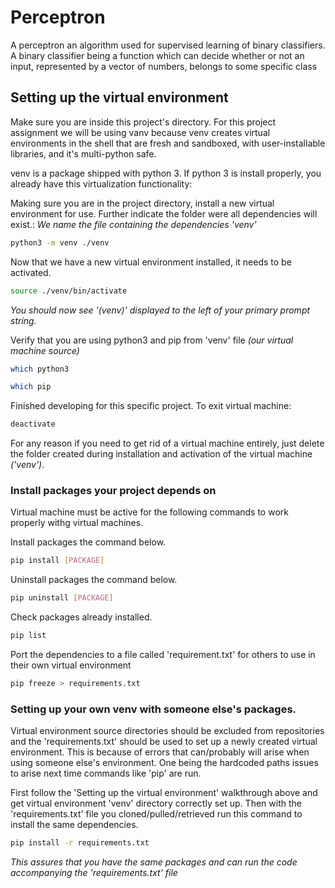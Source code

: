 # Perceptron
 A perceptron an algorithm used for supervised learning of binary classifiers. A binary classifier being a function which can decide whether or not an input, represented by a vector of numbers, belongs to some specific class

## Setting up the virtual environment
Make sure you are inside this project's directory. For this project assignment we will be using vanv because 
venv creates virtual environments in the shell that are fresh and sandboxed, with user-installable libraries, and it's multi-python safe.

venv is a package shipped with python 3. If python 3 is install properly, you already have this virtualization functionality: 

Making sure you are in the project directory, install a new virtual environment for use. Further indicate the folder were all dependencies will exist.:
*We name the file containing the dependencies 'venv'*
```bash
python3 -m venv ./venv
```

Now that we have a new virtual environment installed, it needs to be activated. 
```bash
source ./venv/bin/activate
```
*You should now see '(venv)' displayed to the left of your primary prompt string.*

Verify that you are using python3 and pip from 'venv' file *(our virtual machine source)* 
```bash
which python3
```
```bash
which pip
```

Finished developing for this specific project. To exit virtual machine:
```bash
deactivate
```

For any reason if you need to get rid of a virtual machine entirely, just delete the folder created during installation and activation of the virtual machine *('venv')*.

### Install packages your project depends on 
Virtual machine must be active for the following commands to work properly withg virtual machines.

Install packages the command below.
```bash
pip install [PACKAGE]
```

Uninstall packages the command below.
```bash
pip uninstall [PACKAGE]
```

Check packages already installed.
```bash
pip list
```

Port the dependencies to a file called 'requirement.txt' for others to use in their own virtual environment
```bash
pip freeze > requirements.txt
```

### Setting up your own venv with someone else's packages. 
Virtual environment source directories should be excluded from repositories and the 'requirements.txt' should be used to set up a newly created virtual environment. This is because of errors that can/probably will arise when using someone else's environment. One being the hardcoded paths issues to arise next time commands like 'pip' are run.

First follow the 'Setting up the virtual environment' walkthrough above and get virtual environment 'venv' directory correctly set up. Then with the 'requirements.txt' file you cloned/pulled/retrieved run this command to install the same dependencies. 
```bash
pip install -r requirements.txt
```
*This assures that you have the same packages and can run the code accompanying the 'requirements.txt' file*

##